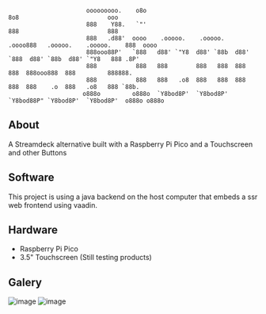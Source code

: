 
                          ooooooooo.    o8o                               8o8                         ooo
                          888    Y88.   `"'                               888                         888
                          888   .d88'  oooo    .ooooo.    .ooooo.    .oooo888   .ooooo.    .ooooo.    888  oooo
                          888ooo88P'   `888   d88' `"Y8  d88' `88b  d88' `888  d88' `88b  d88' `"Y8   888 .8P'
                          888           888   888        888   888  888   888  888ooo888  888         888888.
                          888           888   888   .o8  888   888  888   888  888    .o  888   .o8   888 `88b.
                         o888o         o888o  `Y8bod8P'  `Y8bod8P'  `Y8bod88P" `Y8bod8P'  `Y8bod8P'  o888o o888o

## About
 A Streamdeck alternative built with a Raspberry Pi Pico and a Touchscreen and other Buttons

## Software
 This project is using a java backend on the host computer that embeds a ssr web frontend using vaadin.
 
## Hardware
 - Raspberry Pi Pico
 - 3.5" Touchscreen (Still testing products)

## Galery
![image](https://github.com/KxmischesDomi/Picodeck/assets/67184131/0fa9dc0e-73c2-4d9b-9473-566170816ae6)
![image](https://github.com/KxmischesDomi/Picodeck/assets/67184131/bb530109-80c8-45c3-8317-c2e566ab6d18)
